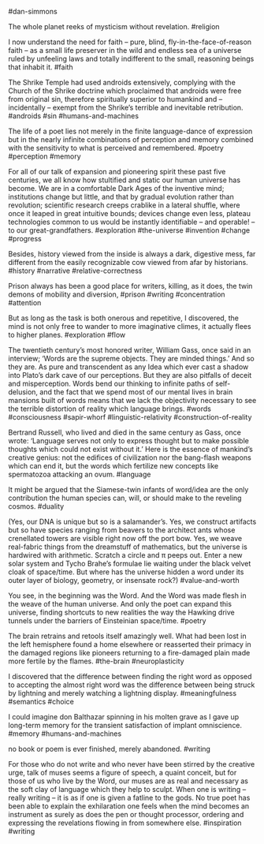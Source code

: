 #dan-simmons

The whole planet reeks of mysticism without revelation.
#religion 

I now understand the need for faith – pure, blind, fly-in-the-face-of-reason faith – as a small life preserver in the wild and endless sea of a universe ruled by unfeeling laws and totally indifferent to the small, reasoning beings that inhabit it.
#faith 

The Shrike Temple had used androids extensively, complying with the Church of the Shrike doctrine which proclaimed that androids were free from original sin, therefore spiritually superior to humankind and – incidentally – exempt from the Shrike’s terrible and inevitable retribution.
#androids #sin #humans-and-machines 

The life of a poet lies not merely in the finite language-dance of expression but in the nearly infinite combinations of perception and memory combined with the sensitivity to what is perceived and remembered.
#poetry #perception #memory 

For all of our talk of expansion and pioneering spirit these past five centuries, we all know how stultified and static our human universe has become. We are in a comfortable Dark Ages of the inventive mind; institutions change but little, and that by gradual evolution rather than revolution; scientific research creeps crablike in a lateral shuffle, where once it leaped in great intuitive bounds; devices change even less, plateau technologies common to us would be instantly identifiable – and operable! – to our great-grandfathers.
#exploration #the-universe #invention #change #progress 

Besides, history viewed from the inside is always a dark, digestive mess, far different from the easily recognizable cow viewed from afar by historians.
#history #narrative #relative-correctness 

Prison always has been a good place for writers, killing, as it does, the twin demons of mobility and diversion,
#prison #writing #concentration #attention 

But as long as the task is both onerous and repetitive, I discovered, the mind is not only free to wander to more imaginative climes, it actually flees to higher planes.
#exploration #flow

The twentieth century’s most honored writer, William Gass, once said in an interview; ‘Words are the supreme objects. They are minded things.’ And so they are. As pure and transcendent as any Idea which ever cast a shadow into Plato’s dark cave of our perceptions. But they are also pitfalls of deceit and misperception. Words bend our thinking to infinite paths of self-delusion, and the fact that we spend most of our mental lives in brain mansions built of words means that we lack the objectivity necessary to see the terrible distortion of reality which language brings.
#words #consciousness #sapir-whorf #linguistic-relativity #construction-of-reality 

Bertrand Russell, who lived and died in the same century as Gass, once wrote: ‘Language serves not only to express thought but to make possible thoughts which could not exist without it.’ Here is the essence of mankind’s creative genius: not the edifices of civilization nor the bang-flash weapons which can end it, but the words which fertilize new concepts like spermatozoa attacking an ovum.
#language 

It might be argued that the Siamese-twin infants of word/idea are the only contribution the human species can, will, or should make to the reveling cosmos.
#duality 

(Yes, our DNA is unique but so is a salamander’s. Yes, we construct artifacts but so have species ranging from beavers to the architect ants whose crenellated towers are visible right now off the port bow. Yes, we weave real-fabric things from the dreamstuff of mathematics, but the universe is hardwired with arithmetic. Scratch a circle and π peeps out. Enter a new solar system and Tycho Brahe’s formulae lie waiting under the black velvet cloak of space/time. But where has the universe hidden a word under its outer layer of biology, geometry, or insensate rock?)
#value-and-worth 

You see, in the beginning was the Word. And the Word was made flesh in the weave of the human universe. And only the poet can expand this universe, finding shortcuts to new realities the way the Hawking drive tunnels under the barriers of Einsteinian space/time.
#poetry 

The brain retrains and retools itself amazingly well. What had been lost in the left hemisphere found a home elsewhere or reasserted their primacy in the damaged regions like pioneers returning to a fire-damaged plain made more fertile by the flames.
#the-brain #neuroplasticity 

I discovered that the difference between finding the right word as opposed to accepting the almost right word was the difference between being struck by lightning and merely watching a lightning display.
#meaningfulness #semantics #choice 

I could imagine don Balthazar spinning in his molten grave as I gave up long-term memory for the transient satisfaction of implant omniscience.
#memory #humans-and-machines 

no book or poem is ever finished, merely abandoned.
#writing 

For those who do not write and who never have been stirred by the creative urge, talk of muses seems a figure of speech, a quaint conceit, but for those of us who live by the Word, our muses are as real and necessary as the soft clay of language which they help to sculpt. When one is writing – really writing – it is as if one is given a fatline to the gods. No true poet has been able to explain the exhilaration one feels when the mind becomes an instrument as surely as does the pen or thought processor, ordering and expressing the revelations flowing in from somewhere else.
#inspiration #writing 